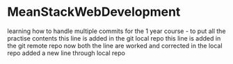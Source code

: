 # MeanStackWebDevelopment
learning how to handle multiple commits
for the 1 year course - to put all the practise contents 
this line is added in the git local repo
this line is added in the git remote repo
now both the line are worked and corrected in the local repo
added a new line through local repo 

